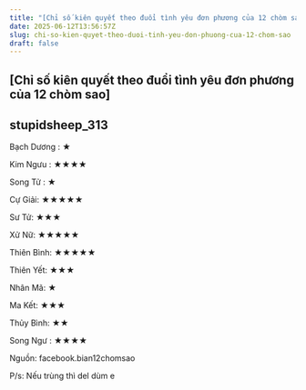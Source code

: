 ```yaml
---
title: "[Chỉ số kiên quyết theo đuổi tình yêu đơn phương của 12 chòm sao]"
date: 2025-06-12T13:56:57Z
slug: chi-so-kien-quyet-theo-duoi-tinh-yeu-don-phuong-cua-12-chom-sao
draft: false
---
```


## [Chỉ số kiên quyết theo đuổi tình yêu đơn phương của 12 chòm sao]

## stupidsheep_313

Bạch Dương : ★

 Kim Ngưu : ★★★★

 Song Tử : ★

 Cự Giải: ★★★★★

 Sư Tử: ★★★

 Xử Nữ: ★★★★★

 Thiên Bình: ★★★★★

 Thiên Yết: ★★★

 Nhân Mã: ★

 Ma Kết: ★★★

 Thủy Bình: ★★

 Song Ngư : ★★★★
 
Nguồn: facebook.bian12chomsao
 
P/s: Nếu trùng thì del dùm e